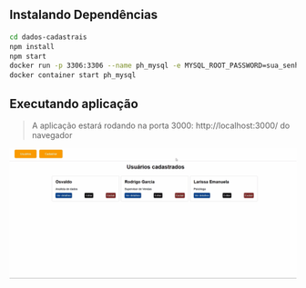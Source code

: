 
## Instalando Dependências
```bash
cd dados-cadastrais
npm install
npm start
docker run -p 3306:3306 --name ph_mysql -e MYSQL_ROOT_PASSWORD=sua_senha -d mysql:5.7
docker container start ph_mysql
``` 
## Executando aplicação
> A aplicação estará rodando na porta 3000: http://localhost:3000/ do navegador

![img](dados-cadastrais.gif)
